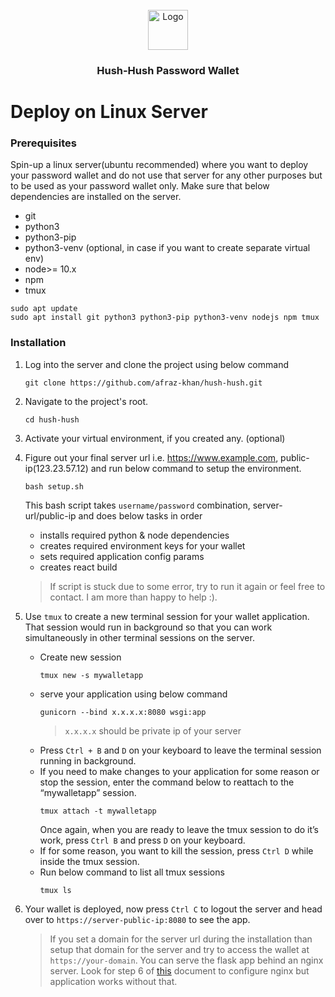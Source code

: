 <div id="top"></div>

<!-- PROJECT LOGO -->
<br />
<div align="center">
  <a href="https://github.com/afraz-khan/hush-hush">
    <img src="https://i.ibb.co/0ts8L6D/logo192.png" alt="Logo" width="64" height="64">
  </a>
  <h3 align="center">Hush-Hush Password Wallet</h3>

</div>

# Deploy on Linux Server

### Prerequisites
Spin-up a linux server(ubuntu recommended) where you want to deploy your password wallet and do not use that server for any other purposes but to be used as your password wallet only.
Make sure that below dependencies are installed on the server.

* git
* python3
* python3-pip
* python3-venv (optional, in case if you want to create separate virtual env)
* node>= 10.x
* npm
* tmux

```
sudo apt update
sudo apt install git python3 python3-pip python3-venv nodejs npm tmux
```

### Installation
1. Log into the server and clone the project using below command
   ```
   git clone https://github.com/afraz-khan/hush-hush.git
   ```
2. Navigate to the project's root.
   ```
   cd hush-hush
   ```
3. Activate your virtual environment, if you created any. (optional)
4. Figure out your final server url i.e. https://www.example.com, public-ip(123.23.57.12) and run below command to setup the environment.
   ```
   bash setup.sh
   ```
   This bash script takes `username/password` combination, server-url/public-ip and does below tasks in order
   * installs required python & node dependencies
   * creates required environment keys for your wallet
   * sets required application config params
   * creates react build
  
   > If script is stuck due to some error, try to run it again or feel free to contact. I am more than happy to help :).

4. Use `tmux` to create a new terminal session for your wallet application. That session would run in background so that you can work simultaneously in other terminal sessions on the server.
   * Create new session
     ```
     tmux new -s mywalletapp
     ```
   * serve your application using below command
     ```
     gunicorn --bind x.x.x.x:8080 wsgi:app
     ```
     > `x.x.x.x` should be private ip of your server
   * Press `Ctrl + B` and `D` on your keyboard to leave the terminal session running in background.
   * If you need to make changes to your application for some reason or stop the session, enter the command below to reattach to the “mywalletapp” session.
     ```
     tmux attach -t mywalletapp
     ```
     Once again, when you are ready to leave the tmux session to do it’s work, press `Ctrl B` and press `D` on your keyboard. 
   * If for some reason, you want to kill the session, press `Ctrl D` while inside the tmux session.
   * Run below command to list all tmux sessions
     ```
     tmux ls
     ```
5. Your wallet is deployed, now press `Ctrl C` to logout the server and head over to `https://server-public-ip:8080` to see the app.
   > If you set a domain for the server url during the installation than setup that domain for the server and try to access the wallet at `https://your-domain`.
   You can serve the flask app behind an nginx server. Look for step 6 of [this](https://faun.pub/deploy-flask-app-with-nginx-using-gunicorn-7fda4f50066a) document to configure nginx but application works without that.

